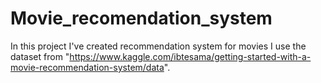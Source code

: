 # Movie_recomendation_system
In this project I've created recommendation system for movies 
I use the dataset from "https://www.kaggle.com/ibtesama/getting-started-with-a-movie-recommendation-system/data".
